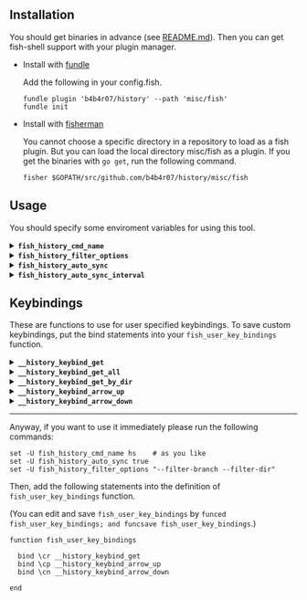 ## Installation

You should get binaries in advance (see [README.md](https://github.com/b4b4r07/history/blob/master/README.md#installation)). Then you can get fish-shell support with your plugin manager. 

- Install with [fundle](https://github.com/tuvistavie/fundle)

  Add the following in your config.fish.

  ```fish
  fundle plugin 'b4b4r07/history' --path 'misc/fish'
  fundle init
  ```

- Install with [fisherman](https://github.com/fisherman/fisherman)

  You cannot choose a specific directory in a repository to load as a fish plugin.
  But you can load the local directory misc/fish as a plugin.
  If you get the binaries with `go get`, run the following command.

  ```
  fisher $GOPATH/src/github.com/b4b4r07/history/misc/fish
  ```

## Usage

You should specify some enviroment variables for using this tool.

<details>
<summary><strong><code>fish_history_cmd_name</code></strong></summary>



It should be used as an alias  of `command history`. Completions are genereted for this alias. 

</details>

<details>
<summary><strong><code>fish_history_filter_options</code></strong></summary>



It should be set `history search` option. See also `command history help search`.

</details>

<details>
<summary><strong><code>fish_history_auto_sync</code></strong></summary>



Example:

```fish
set -U fish_history_auto_sync true
```

If you set sync option (for more datail, see and run `history config`)

</details>

<details>
<summary><strong><code>fish_history_auto_sync_interval</code></strong></summary>



Example:

```zsh
set -U fish_history_auto_sync_intareval "1h"
```

</details>

## Keybindings

These are functions to use for user specified keybindings.
To save custom keybindings, put the bind statements into your `fish_user_key_bindings` function.

<details>
<summary><strong><code>__history_keybind_get</code></strong></summary>



You can set keybind for getting history.

Example:

```fish
bind \cr __history_keybind_get
```

</details>

<details>
<summary><strong><code>__history_keybind_get_all</code></strong></summary>

Ignore `fish_history_filter_options` and search all history.

Example:

```fish
bind \cr\ca __fish_history_keybind_get_all
```


</details>

<details>
<summary><strong><code>__history_keybind_get_by_dir</code></strong></summary>

It's equals to `__fish_history_keybind_get` with `fish_history_filter_options="--filter-branch --filter-dir"`.

</details>

<details>
<summary><strong><code>__history_keybind_arrow_up</code></strong></summary>

Example:

```fish
bind \cp __history_keybind_arrow_up
```

</details>

<details>
<summary><strong><code>__history_keybind_arrow_down</code></strong></summary>

Example:

```fish
bind \cn __history_keybind_arrow_down
```

</details>

---

Anyway, if you want to use it immediately please run the following commands:

```fish
set -U fish_history_cmd_name hs    # as you like
set -U fish_history_auto_sync true
set -U fish_history_filter_options "--filter-branch --filter-dir"
```

Then, add the following statements into the definition of `fish_user_key_bindings` function.

(You can edit and save `fish_user_key_bindings` by `funced fish_user_key_bindings; and funcsave fish_user_key_bindings`.)

```fish
function fish_user_key_bindings

  bind \cr __history_keybind_get
  bind \cp __history_keybind_arrow_up
  bind \cn __history_keybind_arrow_down

end
```


